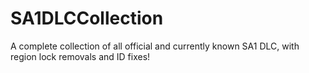 # SA1DLCCollection
A complete collection of all official and currently known SA1 DLC, with region lock removals and ID fixes!
